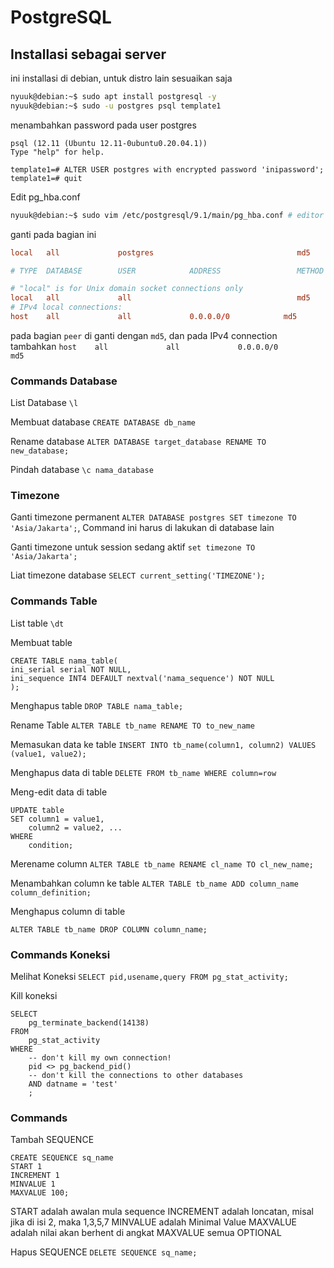 # PostgreSQL
## Installasi sebagai server
ini installasi di debian, untuk distro lain sesuaikan saja
```bash
nyuuk@debian:~$ sudo apt install postgresql -y
nyuuk@debian:~$ sudo -u postgres psql template1
```
menambahkan password pada user postgres
```psql
psql (12.11 (Ubuntu 12.11-0ubuntu0.20.04.1))
Type "help" for help.

template1=# ALTER USER postgres with encrypted password 'inipassword';
template1=# quit
```
Edit pg_hba.conf
```bash
nyuuk@debian:~$ sudo vim /etc/postgresql/9.1/main/pg_hba.conf # editor bisa menggunakan yg lain, contoh nano
```
ganti pada bagian ini
```conf
local   all             postgres                                md5

# TYPE  DATABASE        USER            ADDRESS                 METHOD

# "local" is for Unix domain socket connections only
local   all             all                                     md5
# IPv4 local connections:
host    all             all             0.0.0.0/0            md5
```
pada bagian `peer` di ganti dengan `md5`,
dan pada IPv4 connection tambahkan `host    all             all             0.0.0.0/0            md5`

### Commands Database
List Database
`\l`

Membuat database
`CREATE DATABASE db_name`

Rename database
`ALTER DATABASE target_database RENAME TO new_database;`

Pindah database
`\c nama_database`

### Timezone

Ganti timezone permanent 
`ALTER DATABASE postgres SET timezone TO 'Asia/Jakarta';`,
Command ini harus di lakukan di database lain

Ganti timezone untuk session sedang aktif
`set timezone TO 'Asia/Jakarta';`

Liat timezone database `SELECT current_setting('TIMEZONE');`

### Commands Table
List table
`\dt`

Membuat table
```
CREATE TABLE nama_table(
ini_serial serial NOT NULL,
ini_sequence INT4 DEFAULT nextval('nama_sequence') NOT NULL
);
```

Menghapus table
`DROP TABLE nama_table;`

Rename Table
`ALTER TABLE tb_name RENAME TO to_new_name`

Memasukan data ke table
`INSERT INTO tb_name(column1, column2) VALUES (value1, value2);`

Menghapus data di table
`DELETE FROM tb_name WHERE column=row`

Meng-edit data di table
```
UPDATE table
SET column1 = value1,
    column2 = value2, ...
WHERE
    condition;
```

Merename column
`ALTER TABLE tb_name RENAME cl_name TO cl_new_name;`

Menambahkan column ke table
`ALTER TABLE tb_name ADD column_name column_definition;`

Menghapus column di table

`ALTER TABLE tb_name DROP COLUMN column_name;`
### Commands Koneksi
Melihat Koneksi
`SELECT pid,usename,query FROM pg_stat_activity;`

Kill koneksi
```
SELECT                                         
    pg_terminate_backend(14138) 
FROM 
    pg_stat_activity 
WHERE 
    -- don't kill my own connection!
    pid <> pg_backend_pid()
    -- don't kill the connections to other databases
    AND datname = 'test'
    ;
```

### Commands
Tambah SEQUENCE
```
CREATE SEQUENCE sq_name
START 1
INCREMENT 1
MINVALUE 1
MAXVALUE 100;
```
START adalah awalan mula sequence
INCREMENT adalah loncatan, misal jika di isi 2, maka 1,3,5,7
MINVALUE adalah Minimal Value
MAXVALUE adalah nilai akan berhent di angkat MAXVALUE
semua OPTIONAL

Hapus SEQUENCE
`DELETE SEQUENCE sq_name;`

